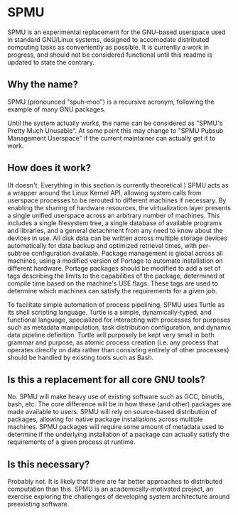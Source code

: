 # SPMU

SPMU is an experimental replacement for the GNU-based userspace used in standard GNU/Linux systems, designed to accomodate
distributed computing tasks as conveniently as possible.
It is currently a work in progress, and should not be considered functional until this readme is updated to state the contrary.

## Why the name?

SPMU (pronounced "spuh-moo") is a recursive acronym, following the example of many GNU packages.

Until the system actually works, the name can be considered as "SPMU's Pretty Much Unusable".
At some point this may change to "SPMU Pubsub Management Userspace" if the current maintainer can actually get it to work.

## How does it work?

(It doesn't.  Everything in this section is currently theoretical.)
SPMU acts as a wrapper around the Linux Kernel API, allowing system calls from userspace processes to be rerouted to different machines if necessary.
By enabling the sharing of hardware resources, the virtualization layer presents a single unified userspace across an arbitrary number of machines.
This includes a single filesystem tree, a single database of available programs and libraries, and a general detachment from any need to know about 
the devices in use.  All disk data can be written across multiple storage devices automatically for data backup and optimized retrieval times, with 
per-subtree configuration available. Package management is global across all machines, using a modified version of Portage to automate installation
on different hardware.  Portage packages should be modified to add a set of tags describing the limits to the capabilities of the package, determined
at compile time based on the machine's USE flags.  These tags are used to determine which machines can satisfy the requirements for a given job.

To facilitate simple automation of process pipelining, SPMU uses Turtle as its shell scripting language.  Turtle is a simple, dynamically-typed, and
functional language, specialized for interacting with processes for purposes such as metadata manipulation, task distribution configuration, and 
dynamic data pipeline definition.  Turtle will purposely be kept very small in both grammar and purpose, as atomic process creation (i.e. any process
that operates directly on data rather than consisting entirely of other processes) should be handled by existing tools such as Bash.


## Is this a replacement for all core GNU tools?

No.  SPMU will make heavy use of existing software such as GCC, binutils, bash, etc.  The core difference will be in how these (and other) packages
are made available to users.  SPMU will rely on source-based distribution of packages, allowing for native package installations across multiple machines.
SPMU packages will require some amount of metadata used to determine if the underlying installation of a package can actually satisfy the requirements 
of a given process at runtime.

## Is this necessary?

Probably not.  It is likely that there are far better approaches to distributed computation than this.  SPMU is an 
academically-motivated project, an exercise exploring the challenges of developing system architecture around preexisting software.
